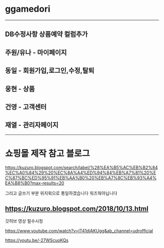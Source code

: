 # ggamedori

-----------------
DB수정사항
상품예약 컬럼추가
-----------------
주원/유나 - 마이페이지
-----------------
동일 - 회원가입,로그인,수정,탈퇴
-----------------
웅현 - 상품
-----------------
건영 - 고객센터
-----------------
재열 - 관리자페이지
-----------------
-----------------
# 쇼핑몰 제작 참고 블로그
https://kuzuro.blogspot.com/search/label/%28%EA%B5%AC%EB%B2%84%EC%A0%84%29%20%EC%8A%A4%ED%94%84%EB%A7%81%20%EC%87%BC%ED%95%91%EB%AA%B0%20%EB%A7%8C%EB%93%A4%EA%B8%B0?max-results=20

그리고 글쓰기 부분 위지윅으로 통일하겠습니다 워즈웍아닙니다

https://kuzuro.blogspot.com/2018/10/13.html
-----------------
깃허브 영상 필수시청

https://www.youtube.com/watch?v=IT41djAKUgg&ab_channel=udrofficial

https://youtu.be/-27WScuoKQs
